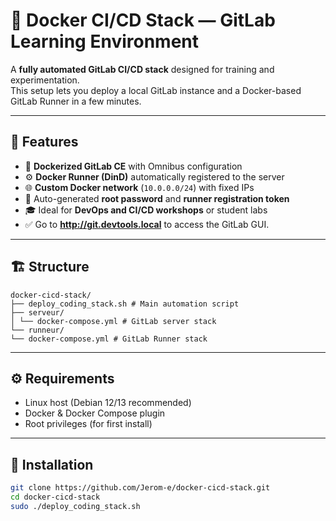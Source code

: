 # 🚀 Docker CI/CD Stack — GitLab Learning Environment

A **fully automated GitLab CI/CD stack** designed for training and experimentation.  
This setup lets you deploy a local GitLab instance and a Docker-based GitLab Runner in a few minutes.

---

## 🧩 Features

- 🐳 **Dockerized GitLab CE** with Omnibus configuration  
- ⚙️ **Docker Runner (DinD)** automatically registered to the server  
- 🌐 **Custom Docker network** (`10.0.0.0/24`) with fixed IPs  
- 🔐 Auto-generated **root password** and **runner registration token**  
- 🎓 Ideal for **DevOps and CI/CD workshops** or student labs
- ✅ Go to **http://git.devtools.local** to access the GitLab GUI.

---

## 🏗️ Structure

```
docker-cicd-stack/
├── deploy_coding_stack.sh # Main automation script
├── serveur/
│ └── docker-compose.yml # GitLab server stack
└── runneur/
└── docker-compose.yml # GitLab Runner stack
```



---

## ⚙️ Requirements

- Linux host (Debian 12/13 recommended)  
- Docker & Docker Compose plugin  
- Root privileges (for first install)

---

## 🚀 Installation

```bash
git clone https://github.com/Jerom-e/docker-cicd-stack.git
cd docker-cicd-stack
sudo ./deploy_coding_stack.sh

